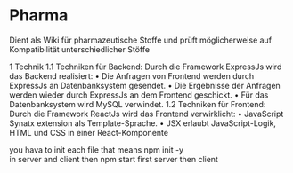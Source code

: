 # Pharma

Dient als Wiki für pharmazeutische Stoffe und prüft möglicherweise auf Kompatibilität unterschiedlicher Stöffe 


1 Technik
1.1 Techniken für Backend:
Durch die Framework ExpressJs wird das Backend realisiert:
• Die Anfragen von Frontend werden durch ExpressJs an Datenbanksystem gesendet.
• Die Ergebnisse der Anfragen werden wieder durch ExpressJs an dem Frontend geschickt.
• Für das Datenbanksystem wird MySQL verwindet.
1.2 Techniken für Frontend:
Durch die Framework ReactJs wird das Frontend verwirklicht:
• JavaScript Synatx extension als Template-Sprache.
• JSX erlaubt JavaScript-Logik, HTML und CSS in einer React-Komponente


you hava to init each file 
that means 
npm init -y  
in server and client 
then npm start
first server then client
